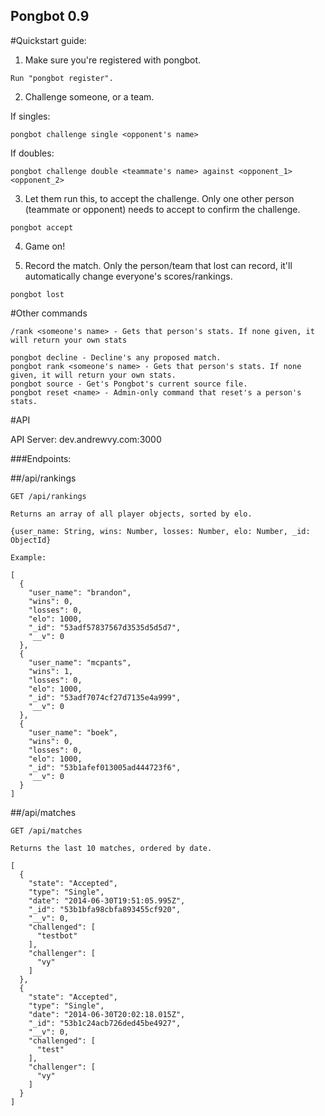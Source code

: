 ## Pongbot 0.9

#Quickstart guide:

1) Make sure you're registered with pongbot.

```
Run "pongbot register".
```

2) Challenge someone, or a team.

If singles:


```
pongbot challenge single <opponent's name>
```

If doubles:

```
pongbot challenge double <teammate's name> against <opponent_1> <opponent_2>
```

3) Let them run this, to accept the challenge. Only one other person (teammate or opponent) needs to accept to confirm the challenge.

```
pongbot accept
```

4) Game on!

5) Record the match. Only the person/team that lost can record, it'll automatically change everyone's scores/rankings.


```
pongbot lost
```



#Other commands
```
/rank <someone's name> - Gets that person's stats. If none given, it will return your own stats

pongbot decline - Decline's any proposed match.
pongbot rank <someone's name> - Gets that person's stats. If none given, it will return your own stats.
pongbot source - Get's Pongbot's current source file.
pongbot reset <name> - Admin-only command that reset's a person's stats.
```
#API

API Server: dev.andrewvy.com:3000

###Endpoints:

##/api/rankings
```
GET /api/rankings

Returns an array of all player objects, sorted by elo.

{user_name: String, wins: Number, losses: Number, elo: Number, _id: ObjectId}

Example:

[
  {
    "user_name": "brandon",
    "wins": 0,
    "losses": 0,
    "elo": 1000,
    "_id": "53adf57837567d3535d5d5d7",
    "__v": 0
  },
  {
    "user_name": "mcpants",
    "wins": 1,
    "losses": 0,
    "elo": 1000,
    "_id": "53adf7074cf27d7135e4a999",
    "__v": 0
  },
  {
    "user_name": "boek",
    "wins": 0,
    "losses": 0,
    "elo": 1000,
    "_id": "53b1afef013005ad444723f6",
    "__v": 0
  }
]
```

##/api/matches

```
GET /api/matches

Returns the last 10 matches, ordered by date.

[
  {
    "state": "Accepted",
    "type": "Single",
    "date": "2014-06-30T19:51:05.995Z",
    "_id": "53b1bfa98cbfa893455cf920",
    "__v": 0,
    "challenged": [
      "testbot"
    ],
    "challenger": [
      "vy"
    ]
  },
  {
    "state": "Accepted",
    "type": "Single",
    "date": "2014-06-30T20:02:18.015Z",
    "_id": "53b1c24acb726ded45be4927",
    "__v": 0,
    "challenged": [
      "test"
    ],
    "challenger": [
      "vy"
    ]
  }
]

```
